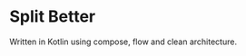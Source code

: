 Split Better
=======================

Written in Kotlin using compose, flow and clean architecture.
